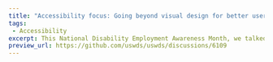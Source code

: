 ```yaml
---
title: "Accessibility focus: Going beyond visual design for better user experiences"
tags:
 - Accessibility
excerpt: This National Disability Employment Awareness Month, we talked about how members of the design community go beyond visual design to create user experiences. What steps are you taking to ensure that your website design is accessible to all?
preview_url: https://github.com/uswds/uswds/discussions/6109
---
```

